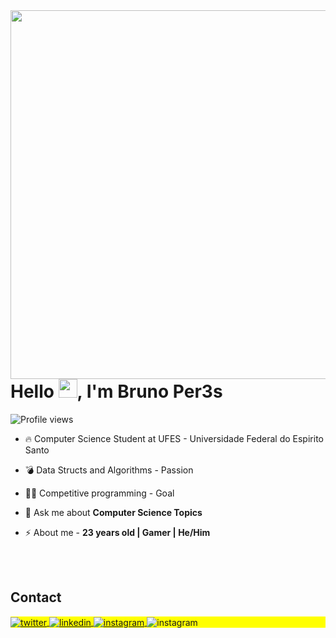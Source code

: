 <img align="right" height="590em" src="https://raw.githubusercontent.com/gist/BrunoPer3s/ac45860e28b6825c7f2bae7da88d8f91/raw/7014c05b34c9eeddc71bf8b66a5af89d462ff6f5/githubCardImg.svg"/>
<h1 align="left">Hello <img src="https://raw.githubusercontent.com/kaueMarques/kaueMarques/master/hi.gif" height="30px">, I'm Bruno Per3s</h1>
<p align="left"> <img src="https://komarev.com/ghpvc/?username=brunoper3s&color=yellow" alt="Profile views" /> </p>

- 🔥 Computer Science Student at UFES - Universidade Federal do Espirito Santo

- 💣 Data Structs and Algorithms - Passion

- 🐱‍👤 Competitive programming - Goal

- 💬 Ask me about **Computer Science Topics**

- ⚡ About me - **23 years old | Gamer | He/Him**


<!--

<br><br>

## 🛠 &nbsp;Tech Stack

![JavaScript](https://img.shields.io/badge/-JavaScript-05122A?style=flat&logo=javascript)&nbsp;
![Node.js](https://img.shields.io/badge/-Node.js-05122A?style=flat&logo=node.js)&nbsp;
![HTML](https://img.shields.io/badge/-HTML-05122A?style=flat&logo=HTML5)&nbsp;
![CSS](https://img.shields.io/badge/-CSS-05122A?style=flat&logo=CSS3&logoColor=1572B6)&nbsp;
![React](https://img.shields.io/badge/-React-05122A?style=flat&logo=react)&nbsp;
![Git](https://img.shields.io/badge/-Git-05122A?style=flat&logo=git)&nbsp;
![GitHub](https://img.shields.io/badge/-GitHub-05122A?style=flat&logo=github)&nbsp;
![Markdown](https://img.shields.io/badge/-Markdown-05122A?style=flat&logo=markdown)&nbsp;
![Visual Studio Code](https://img.shields.io/badge/-Visual%20Studio%20Code-05122A?style=flat&logo=visual-studio-code&logoColor=007ACC)&nbsp;
![PostgreSQL](https://img.shields.io/badge/-PostgreSQL-05122A?style=flat&logo=postgresql)&nbsp;
![SQLite](https://img.shields.io/badge/-SQLite-05122A?style=flat&logo=sqlite)&nbsp;

<br><br>

## ⚙️ &nbsp;GitHub Analytics

<p align="left">
<img width="530em" src="https://github-readme-stats.vercel.app/api?username=maykbrito&show_icons=true&theme=vision-friendly-dark" alt="maykbrito's stats"/>
<img width="530em" src="https://github-readme-stats.vercel.app/api/top-langs/?username=maykbrito&layout=compact&theme=vision-friendly-dark" alt="maykbrito's most languages"/>
</p>
-->

<br><br>

## Contact

<p align="left" style="background:yellow">
<a href="https://twitter.com/Bruno_Per3s" target="_blank">
  <img align="center" src="https://img.shields.io/badge/-BrunoPer3s-05122A?style=flat&logo=twitter" alt="twitter"/>  
</a>
<a href="https://linkedin.com/in/" target="_blank">
  <img align="center" src="https://img.shields.io/badge/-bruno peres-05122A?style=flat&logo=linkedin" alt="linkedin"/>
</a>
<a href="https://instagram.com/bruno_peres15" target="_blank">
 <img align="center" src="https://img.shields.io/badge/-bruno_peres15-05122A?style=flat&logo=instagram" alt="instagram"/>
</a>
 <img align="center" src="https://img.shields.io/badge/-brunoperes7@hotmail.com-05122A?style=flat&logo=gmail" alt="instagram"/>
</p>

